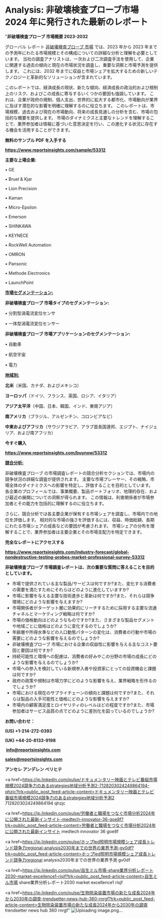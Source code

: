 # Analysis: 非破壊検査プローブ市場 2024 年に発行された最新のレポート

"<strong>非破壊検査プローブ 市場概要 2023-2032</strong>

グローバル レポート <a href=https://www.reportsinsights.com/sample/53312>非破壊検査プローブ 市場</a> では、2023 年から 2023 年までの予測年にわたる市場規模とその構成についての詳細な分析と理解を必要としています。 当社の調査アナリストは、一次および二次調査手法を使用して、企業に関連する過去の傾向と現在の市場状況を調査し、重要な洞察と市場予測を提供します。 これには、2032 年までに収益と市場シェアを拡大​​するための新しいテクノロジーと革新的なソリューションが含まれています。

このレポートでは、経済成長の現状、新たな傾向、経済成長の政治的および規制上のリスク、およびこの成長に寄与するいくつかの要因も強調しています。 これは、企業が政府の規制、個人支出、世界的に拡大する都市化、市場動向が業界に及ぼす潜在的な影響を明確に理解するのに役立ちます。 このレポートは、市場規模、過去および現在の市場動向、将来の成長見通しの分析を含む、市場の包括的な概要を提供します。 市場のダイナミクスと主要なトレンドを理解することで、業界参加者は情報に基づいた意思決定を行い、この進化する状況に存在する機会を活用することができます。

<strong><b>無料のサンプル PDF を入手する</b></strong>

<a href=https://www.reportsinsights.com/sample/53312><strong><u>https://www.reportsinsights.com/sample/53312</u></strong></a>

<strong>主要な上場企業:</strong>

• GE

• Bruel & Kjar

• Lion Precision

• Kaman

• Micro-Epsilon

• Emerson

• SHINKAWA

• KEYNECE

• RockWell Automation

• OMRON

• Pansonic

• Methode Electronics

• LaunchPoint

<strong><u>市場セグメンテーション</u></strong><strong><u>:</u></strong>

<strong>非破壊検査プローブ 市場タイプのセグメンテーション:</strong>

• 分割型渦電流変位センサ

• 一体型渦電流変位センサー

<strong>非破壊検査プローブ 市場アプリケーションのセグメンテーション:</strong>

• 自動車

• 航空宇宙

• 電力

<strong><u>地域別</u></strong><strong><u>:</u></strong>

<strong>北米</strong>（米国、カナダ、およびメキシコ）

<strong>ヨーロッパ</strong>（ドイツ、フランス、英国、ロシア、イタリア）

<strong>アジア太平洋</strong>（中国、日本、韓国、インド、東南アジア）

<strong>南アメリカ</strong>（ブラジル、アルゼンチン、コロンビアなど）

<strong>中東およびアフリカ</strong>（サウジアラビア、アラブ首長国連邦、エジプト、ナイジェリア、および南アフリカ）

<strong>今すぐ購入</strong>

<a href=https://www.reportsinsights.com/buynow/53312><strong><u>https://www.reportsinsights.com/buynow/53312</u></strong></a>

<strong><u>競合分析:</u></strong>

非破壊検査プローブ の市場調査レポートの競合分析セクションでは、市場内の競争状況の詳細な調査が提供されます。 主要な市場プレーヤー、その戦略、市場全体のダイナミクスへの影響を特定し、評価することを目的としています。 各企業のプロフィールでは、事業概要、製品ポートフォリオ、地理的存在、および最近の展開についての洞察が得られます。 この情報は、利害関係者が市場参加者とその能力を包括的に理解するのに役立ちます。

さらに、競合分析では各主要企業が保有する市場シェアを調査し、市場内での地位を評価します。 相対的な市場の強さを評価するには、収益、時価総額、長期にわたる市場シェアの成長などの要因が考慮されます。 市場シェアの分布を理解することで、業界参加者は主要企業とその市場支配力を特定できます。

<strong>完全なレポートにアクセスする</strong>

<a href=https://www.reportsinsights.com/industry-forecast/global-nondestructive-testing-probes-market-professional-survey-53312><strong><u><b>https://www.reportsinsights.com/industry-forecast/global-nondestructive-testing-probes-market-professional-survey-53312</b></u></strong></a>

<strong><b>非破壊検査プローブ 市場調査レポートは、次の重要な質問に答えることを目的としています。</b></strong>
<ul>
  <li>市場で提供されている主な製品/サービスは何ですか?また、変化する消費者の需要を満たすためにそれらはどのように進化していますか?</li>
  <li>市場に影響を与える主要な技術進歩と革新は何ですか?また、それらは競争環境にどのような影響を与えますか?</li>
  <li>市場関係者がターゲット層に効果的にリーチするために採用する主要な流通チャネルとマーケティング戦略は何ですか?</li>
  <li>市場の価格動向はどのようなものですか?また、さまざまな製品セグメントや地域ごとに価格はどのように変化するのでしょうか?</li>
  <li>年齢層や所得水準などの人口動態パターンの変化は、消費者の行動や市場の需要にどのような影響を与えるのでしょうか?</li>
  <li>非破壊検査プローブ 市場における企業の収益性に影響を与える主なコスト要因と要因は何ですか?</li>
  <li>持続可能性と環境への配慮は、消費者の好みやこの分野の市場の成長にどのような影響を与えるのでしょうか?</li>
  <li>市場への参入を検討している新規参入者や投資家にとっての投資機会と課題は何ですか?</li>
  <li>政府の政策や規制は市場力学にどのような影響を与え、業界戦略を形作るのでしょうか?</li>
  <li>市場における現在のサプライチェーンの傾向と課題は何ですか?また、それらは製品の入手可能性と価格にどのような影響を与えますか?</li>
  <li>市場内の顧客満足度とロイヤリティのレベルはどの程度ですか?また、市場参加者はサービス品質の点でどのように差別化を図っているのでしょうか?</li>
</ul>
<strong>お問い合わせ：</strong>

<strong>(US) +1-214-272-0393</strong>

<strong>(UK) +44-20-8133-9198</strong>

<strong> </strong><a href=info@reportsinsights.com><strong><u>info@reportsinsights.com</u></strong></a>

<a href=sales@reportsinsights.com><strong><u>sales@reportsinsights.com</u></strong></a>

<strong>アンセレ アンデレン ベリヒテ</strong>

<a href=https://jp.linkedin.com/pulse/ドキュメンタリー映画とテレビ番組市場規模2024競争力のあるstrategies地域分析予測2-7128203024249864194-qhzjc?trk=public_post_feed-article-content>ドキュメンタリー映画とテレビ番組市場規模2024競争力のあるstrategies地域分析予測2 7128203024249864194 qhzjc</a>

<a href=https://jp.linkedin.com/pulse/労働者と職場をつなぐ市場分析2024年に公開された最新インサイト-medtech-innovator-36-goe8f?trk=public_post_feed-article-content>労働者と職場をつなぐ市場分析2024年に公開された最新インサイト medtech innovator 36 goe8f</a>

<a href=https://jp.linkedin.com/pulse/ホップled照明市場規模シェア成長トレンド競争力regional-analysis2030年までの世界の業界予測-gv0df?trk=public_post_feed-article-content>ホップled照明市場規模シェア成長トレンド競争力regional analysis2030年までの世界の業界予測 gv0df</a>

<a href=https://jp.linkedin.com/pulse/自生ミル市場-share業界分析レポート2030-market-excellence1-risjf?trk=public_post_feed-article-content>自生ミル市場 share業界分析レポート2030 market excellence1 risjf</a>

<a href=https://jp.linkedin.com/pulse/生物除染装置市場の新たな成長2024年から2030年の調査-trendsetter-news-hub-360-rnrgf?trk=public_post_feed-article-content>生物除染装置市場の新たな成長2024年から2030年の調査 trendsetter news hub 360 rnrgf</a>"
![Uploading image.png…]()
